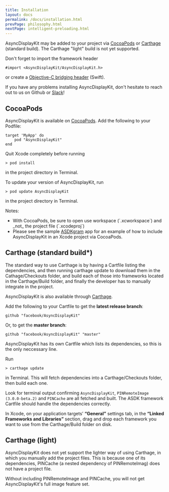 ```yaml
---
title: Installation
layout: docs
permalink: /docs/installation.html
prevPage: philosophy.html
nextPage: intelligent-preloading.html
---
```


AsyncDisplayKit may be added to your project via <a href = "installation.html#cocoapods">CocoaPods</a> or <a href = "installation.html#carthage-standard-build">Carthage</a> (standard build)</li>. The Carthage "light" build is not yet supported.

Don't forget to import the framework header 

```
#import <AsyncDisplayKit/AsyncDisplayKit.h>
```
or create a <a href="https://developer.apple.com/library/ios/documentation/swift/conceptual/buildingcocoaapps/MixandMatch.html">Objective-C bridging header</a> (Swift).

If you have any problems installing AsyncDisplayKit, don't hesitate to reach out to us on Github or <a href = "/resources.html#slack">Slack</a>!

## CocoaPods

AsyncDisplayKit is available on <a href="http://cocoapods.org">CocoaPods</a>. Add the following to your Podfile:

```
target 'MyApp' do
	pod "AsyncDisplayKit"
end
```

Quit Xcode completely before running 

```
> pod install
```

in the project directory in Terminal.  

To update your version of AsyncDisplayKit, run 

```
> pod update AsyncDisplayKit
```

in the project directory in Terminal. 

Notes: 
<ul>
  <li>With CocoaPods, be sure to open use workspace (`.xcworkspace`) and _not_ the project file (`.xcodeproj`)</li>
  <li>Please see the sample <a href = "https://github.com/facebook/AsyncDisplayKit/tree/master/examples/ASDKgram">ASDKgram</a> app for an example of how to include AsyncDisplayKit in an Xcode project via CocoaPods.</li>
</ul>

## Carthage (standard build*)

<div class = "note">
The standard way to use Carthage is by having a Cartfile listing the dependencies, and then running carthage update to download them in the Cathage/Checkouts folder, and build each of those into frameworks located in the Carthage/Build folder, and finally the developer has to manually integrate in the project.
</div>

AsyncDisplayKit is also available through <a href="https://github.com/Carthage/Carthage">Carthage</a>. 

Add the following to your Cartfile to get the **latest release branch**:

```
github "facebook/AsyncDisplayKit"
```

Or, to get the **master branch**:

```
github "facebook/AsyncDisplayKit" "master"
```

AsyncDisplayKit has its own Cartfile which lists its dependencies, so this is the only neccessary line. 

Run 

```
> carthage update
```

in Terminal. This will fetch dependencies into a Carthage/Checkouts folder, then build each one. 

Look for terminal output confirming `AsyncDisplayKit`, `PINRemoteImage (3.0.0-beta.2)` and `PINCache` are all fetched and built. The ASDK framework Cartfile should handle the dependencies correctly. 

In Xcode, on your application targets’ **“General”** settings tab, in the **“Linked Frameworks and Libraries”** section, drag and drop each framework you want to use from the Carthage/Build folder on disk.

## Carthage (light)

AsyncDisplayKit does not yet support the lighter way of using Carthage, in which you manually add the project files. This is because one of its dependencies, PINCache (a nested dependency of PINRemoteImag) does not have a project file. 

Without including PINRemoteImage and PINCache, you will not get AsyncDisplayKit's full image feature set. 
